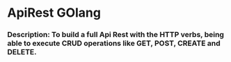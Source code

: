 # **ApiRest GOlang**

### **Description:** To build a full Api Rest with the HTTP verbs, being able to execute CRUD operations like GET, POST, CREATE and DELETE.
